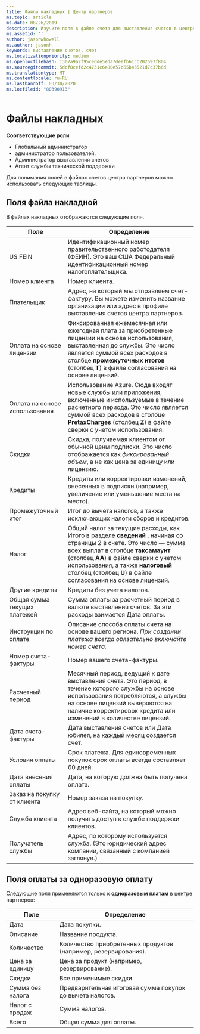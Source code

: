 ```yaml
---
title: Файлы накладных | Центр партнеров
ms.topic: article
ms.date: 08/26/2019
description: Изучите поля в файле счета для выставления счетов в центре партнеров.
ms.assetid: ''
author: jasonwhowell
ms.author: jasonh
keywords: выставление счетов, счет
ms.localizationpriority: medium
ms.openlocfilehash: 1307a9a2f95cedde5eda7deefb61cb202597f804
ms.sourcegitcommit: 5dcf8cefd2c4731c6a80e57c65b43521d7c37b6d
ms.translationtype: MT
ms.contentlocale: ru-RU
ms.lasthandoff: 03/30/2020
ms.locfileid: "80390913"
---
```

# <a name="invoice-files"></a>Файлы накладных

**Соответствующие роли**
-   Глобальный администратор
-   администратор пользователей.
-   Администратор выставления счетов
-   Агент службы технической поддержки

Для понимания полей в файлах счетов центра партнеров можно использовать следующие таблицы.

## <a name="invoice-file-fields"></a>Поля файла накладной

В файлах накладных отображаются следующие поля.

| Поле | Определение |
| ----- | ---------- |
| US FEIN | Идентификационный номер правительственного работодателя (ФЕИН). Это ваш США Федеральный идентификационный номер налогоплательщика. |
| Номер клиента | Номер клиента. |
| Плательщик | Адрес, на который мы отправляем счет-фактуру. Вы можете изменить название организации или адрес в профиле выставления счетов центра партнеров. |
| Оплата на основе лицензии | Фиксированная ежемесячная или ежегодная плата за приобретенные лицензии на основе использования, выставленная до службы. Это число является суммой всех расходов в столбце **промежуточных итогов** (столбец **T**) в файле согласования на основе лицензий. |
| Оплата на основе использования | Использование Azure. Сюда входят новые службы или приложения, включенные и используемые в течение расчетного периода. Это число является суммой всех расходов в столбце **PretaxCharges** (столбец **Z**) в файле сверки с учетом использования. |
| Скидки | Скидка, получаемая клиентом от обычной цены подписки. Это число отображается как *фиксированный объем*, а не как цена за единицу или лицензию. |
| Кредиты | Кредиты или корректировки изменений, внесенных в подписки (например, увеличение или уменьшение места на место). |
| Промежуточный итог | Итог до вычета налогов, а также исключающих налоги сборов и кредитов. |
| Налог | Общий налог за текущие расходы, как Итого в разделе **сведений** , начиная со страницы 2 в счете. Это число — сумма всех выплат в столбце **таксамаунт** (столбец **AA**) в файле сверки с учетом использования, а также **налоговый** столбец (столбец **U**) в файле согласования на основе лицензий. |
| Другие кредиты | Кредиты без учета налогов. |
| Общая сумма текущих платежей | Сумма оплаты за расчетный период в валюте выставления счетов. За эти расходы взимается Дата оплаты. |
| Инструкции по оплате | Описание способа оплаты счета на основе вашего региона. *При создании платежа всегда обязательно включайте номер счета.* |
| Номер счета-фактуры | Номер вашего счета-фактуры. |
| Расчетный период | Месячный период, ведущий к дате выставления счета. Это период, в течение которого службы на основе использования потребляются, а службы на основе лицензий выверяются на наличие корректировок кредита или изменений в количестве лицензий. |
| Дата счета-фактуры | Дата выставления счетов или Дата юбилея, на каждый месяц создается счет. |
| Условия оплаты | Срок платежа. Для единовременных покупок срок оплаты всегда составляет 60 дней. |
| Дата внесения оплаты | Дата, на которую должна быть получена оплата. |
| Заказ на покупку от клиента | Номер заказа на покупку. |
| Служба клиента | Адрес веб-сайта, на который можно получить доступ к службе поддержки клиентов. |
| Получатель службы | Адрес, по которому используется служба. (Это юридический адрес компании, связанный с компанией заглянув.) |

## <a name="one-time-charges-fields"></a>Поля оплаты за одноразовую оплату

Следующие поля применяются только к **одноразовым платам** в центре партнеров:

| Поле | Определение |
| ----- | ---------- |
| Дата | Дата покупки. |
| Описание | Название продукта. |
| Количество | Количество приобретенных продуктов (например, резервирования). |
| Цена за единицу | Цена за продукт (например, резервирование). |
| Скидки | Все применимые скидки. |
| Сумма без налога | Предварительная итоговая сумма покупок до вычета налогов. |
| Налог с продаж | Сумма налогов. |
| Всего | Общая сумма для оплаты. |
